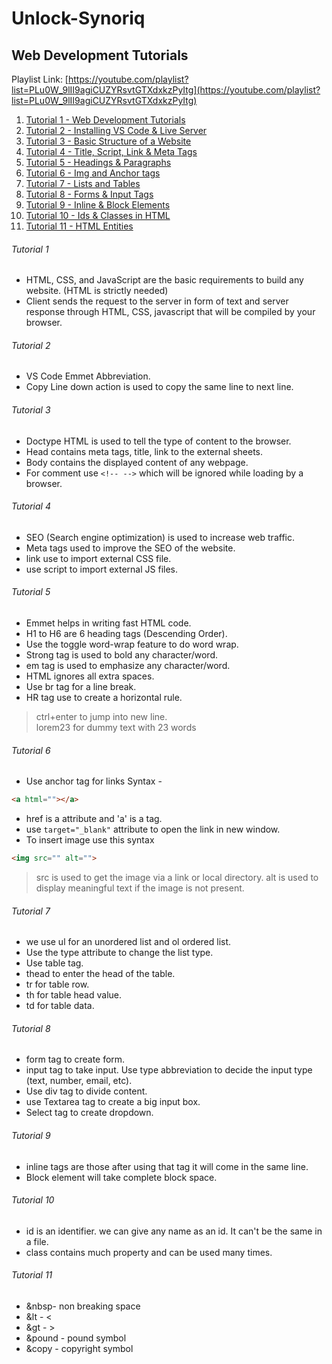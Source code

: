 # Unlock-Synoriq

## Web Development Tutorials
Playlist Link: [https://youtube.com/playlist?list=PLu0W_9lII9agiCUZYRsvtGTXdxkzPyItg](https://youtube.com/playlist?list=PLu0W_9lII9agiCUZYRsvtGTXdxkzPyItg)

1. [Tutorial 1 - Web Development Tutorials](#Tutorial-1)
2. [Tutorial 2 - Installing VS Code & Live Server](#Tutorial-2)
3. [Tutorial 3 - Basic Structure of a Website](#tutorial-3)
4. [Tutorial 4 - Title, Script, Link & Meta Tags](#tutorial-4)
5. [Tutorial 5 - Headings & Paragraphs](#tutorial-5)
6. [Tutorial 6 - Img and Anchor tags](#tutorial-6)
7. [Tutorial 7 - Lists and Tables](#tutorial-7)
8. [Tutorial 8 - Forms & Input Tags](#tutorial-8)
9. [Tutorial 9 - Inline & Block Elements](#tutorial-9)
10. [Tutorial 10 - Ids & Classes in HTML](#tutorial-10)
11. [Tutorial 11 - HTML Entities](#tutorial-11)

###### Tutorial 1
* HTML, CSS, and JavaScript are the basic requirements to build any website. (HTML is strictly needed)
* Client sends the request to the server in form of text and server response through HTML, CSS, javascript that will be compiled by your browser.
###### Tutorial 2
* VS Code Emmet Abbreviation.
* Copy Line down action is used to copy the same line to next line.
###### Tutorial 3
* Doctype HTML is used to tell the type of content to the browser.
* Head contains meta tags, title, link to the external sheets.
* Body contains the displayed content of any webpage.
* For comment use `<!-- -->` which will be ignored while loading by a browser.
###### Tutorial 4
* SEO (Search engine optimization) is used to increase web traffic.
* Meta tags used to improve the SEO of the website.
* link use to import external CSS file.
* use script to import external JS files.
###### Tutorial 5
* Emmet helps in writing fast HTML code.
* H1 to H6 are 6 heading tags (Descending Order).
* Use the toggle word-wrap feature to do word wrap.
* Strong tag is used to bold any character/word.
* em tag is used to emphasize any character/word.
* HTML ignores all extra spaces.
* Use br tag for a line break.
* HR tag use to create a horizontal rule.
> ctrl+enter to jump into new line.<br>
> lorem23 for dummy text with 23 words<br>
###### Tutorial 6
* Use anchor tag for links Syntax -
```html
<a html=""></a>
```
* href is a attribute and 'a' is a tag.
* use `target="_blank"` attribute to open the link in new window.
* To insert image use this syntax
```html
<img src="" alt="">
```
> src is used to get the image via a link or local directory.
> alt is used to display meaningful text if the image is not present.
###### Tutorial 7
* we use ul for an unordered list and ol ordered list.
* Use the type attribute to change the list type.
* Use table tag.
* thead to enter the head of the table.
* tr for table row.
* th for table head value.
* td for table data.
###### Tutorial 8
* form tag to create form.
* input tag to take input. Use type abbreviation to decide the input type (text, number, email, etc).
* Use div tag to divide content.
* use Textarea tag to create a big input box.
* Select tag to create dropdown.
###### Tutorial 9
* inline tags are those after using that tag it will come in the same line.
* Block element will take complete block space.
###### Tutorial 10
* id is an identifier. we can give any name as an id. It can't be the same in a file.
* class contains much property and can be used many times.
###### Tutorial 11
* &nbsp- non breaking space
* &lt - <
* &gt - >
* &pound - pound symbol
* &copy - copyright symbol

